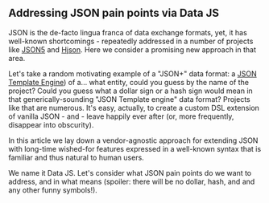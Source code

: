 ## Addressing JSON pain points via Data JS
JSON is the de-facto lingua franca of data exchange formats, yet, it has well-known shortcomings - repeatedly addressed in a number of projects like [JSON5](https://json5.org/) and [Hjson](https://github.com/hjson/hjson-js). Here we consider a promising new approach in that area.

Let's take a random motivating example of a "JSON+" data format: a [JSON Template Engine](https://github.com/vmware-archive/json-template-engine)) of a... what entity, could you guess by the name of the project? Could you guess what a dollar sign or a hash sign would mean in that generically-sounding "JSON Template engine" data format? Projects like that are numerous. It's easy, actually, to create a custom DSL extension of vanilla JSON - and - leave happily ever after (or, more frequently, disappear into obscurity).

In this article we lay down a vendor-agnostic approach for extending JSON with long-time wished-for features expressed in a well-known syntax that is familiar and thus natural to human users.

We name it Data JS. Let's consider what JSON pain points do we want to address, and in what means (spoiler: there will be no dollar, hash, and and any other funny symbols!).